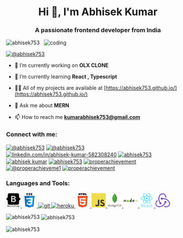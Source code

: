 <h1 align="center">Hi 👋, I'm Abhisek Kumar</h1>
<h3 align="center">A passionate frontend developer from India</h3>
<img align="right" width="400" alt="coding" src="https://as1.ftcdn.net/v2/jpg/05/56/30/04/1000_F_556300486_IVK0Go6aFBiKssE6t2VvL6xNjjF7WD8P.jpg">

<p align="left"> <img src="https://komarev.com/ghpvc/?username=abhisek753&label=Profile%20views&color=0e75b6&style=flat" alt="abhisek753" /> </p>

<p align="left"> <a href="https://twitter.com/@abhisek753" target="blank"><img src="https://img.shields.io/twitter/follow/@abhisek753?logo=twitter&style=for-the-badge" alt="@abhisek753" /></a> </p>

- 🔭 I’m currently working on **OLX CLONE**

- 🌱 I’m currently learning **React , Typescript**

- 👨‍💻 All of my projects are available at [https://abhisek753.github.io/](https://abhisek753.github.io/)

- 💬 Ask me about **MERN**

- 📫 How to reach me **kumarabhisek753@gmail.com**

<h3 align="left">Connect with me:</h3>
<p align="left">
<a href="https://codepen.io/@abhisek753" target="blank"><img align="center" src="https://raw.githubusercontent.com/rahuldkjain/github-profile-readme-generator/master/src/images/icons/Social/codepen.svg" alt="@abhisek753" height="30" width="40" /></a>
<a href="https://twitter.com/@abhisek753" target="blank"><img align="center" src="https://raw.githubusercontent.com/rahuldkjain/github-profile-readme-generator/master/src/images/icons/Social/twitter.svg" alt="@abhisek753" height="30" width="40" /></a>
<a href="https://linkedin.com/in/linkedin.com/in/abhisek-kumar-582308240" target="blank"><img align="center" src="https://raw.githubusercontent.com/rahuldkjain/github-profile-readme-generator/master/src/images/icons/Social/linked-in-alt.svg" alt="linkedin.com/in/abhisek-kumar-582308240" height="30" width="40" /></a>
<a href="https://codesandbox.com/abhisek753" target="blank"><img align="center" src="https://raw.githubusercontent.com/rahuldkjain/github-profile-readme-generator/master/src/images/icons/Social/codesandbox.svg" alt="abhisek753" height="30" width="40" /></a>
<a href="https://fb.com/abhisek kumar" target="blank"><img align="center" src="https://raw.githubusercontent.com/rahuldkjain/github-profile-readme-generator/master/src/images/icons/Social/facebook.svg" alt="abhisek kumar" height="30" width="40" /></a>
<a href="https://instagram.com/abhisek753" target="blank"><img align="center" src="https://raw.githubusercontent.com/rahuldkjain/github-profile-readme-generator/master/src/images/icons/Social/instagram.svg" alt="abhisek753" height="30" width="40" /></a>
<a href="https://www.youtube.com/c/properachievement" target="blank"><img align="center" src="https://raw.githubusercontent.com/rahuldkjain/github-profile-readme-generator/master/src/images/icons/Social/youtube.svg" alt="properachievement" height="30" width="40" /></a>
<a href="https://www.hackerrank.com/@properachieveme1" target="blank"><img align="center" src="https://raw.githubusercontent.com/rahuldkjain/github-profile-readme-generator/master/src/images/icons/Social/hackerrank.svg" alt="@properachieveme1" height="30" width="40" /></a>
<a href="https://www.leetcode.com/properachievement" target="blank"><img align="center" src="https://raw.githubusercontent.com/rahuldkjain/github-profile-readme-generator/master/src/images/icons/Social/leet-code.svg" alt="properachievement" height="30" width="40" /></a>
</p>

<h3 align="left">Languages and Tools:</h3>
<p align="left"> <a href="https://getbootstrap.com" target="_blank" rel="noreferrer"> <img src="https://raw.githubusercontent.com/devicons/devicon/master/icons/bootstrap/bootstrap-plain-wordmark.svg" alt="bootstrap" width="40" height="40"/> </a> <a href="https://www.w3schools.com/css/" target="_blank" rel="noreferrer"> <img src="https://raw.githubusercontent.com/devicons/devicon/master/icons/css3/css3-original-wordmark.svg" alt="css3" width="40" height="40"/> </a> <a href="https://git-scm.com/" target="_blank" rel="noreferrer"> <img src="https://www.vectorlogo.zone/logos/git-scm/git-scm-icon.svg" alt="git" width="40" height="40"/> </a> <a href="https://heroku.com" target="_blank" rel="noreferrer"> <img src="https://www.vectorlogo.zone/logos/heroku/heroku-icon.svg" alt="heroku" width="40" height="40"/> </a> <a href="https://www.w3.org/html/" target="_blank" rel="noreferrer"> <img src="https://raw.githubusercontent.com/devicons/devicon/master/icons/html5/html5-original-wordmark.svg" alt="html5" width="40" height="40"/> </a> <a href="https://developer.mozilla.org/en-US/docs/Web/JavaScript" target="_blank" rel="noreferrer"> <img src="https://raw.githubusercontent.com/devicons/devicon/master/icons/javascript/javascript-original.svg" alt="javascript" width="40" height="40"/> </a> <a href="https://www.mongodb.com/" target="_blank" rel="noreferrer"> <img src="https://raw.githubusercontent.com/devicons/devicon/master/icons/mongodb/mongodb-original-wordmark.svg" alt="mongodb" width="40" height="40"/> </a> <a href="https://nodejs.org" target="_blank" rel="noreferrer"> <img src="https://raw.githubusercontent.com/devicons/devicon/master/icons/nodejs/nodejs-original-wordmark.svg" alt="nodejs" width="40" height="40"/> </a> <a href="https://reactjs.org/" target="_blank" rel="noreferrer"> <img src="https://raw.githubusercontent.com/devicons/devicon/master/icons/react/react-original-wordmark.svg" alt="react" width="40" height="40"/> </a> <a href="https://redux.js.org" target="_blank" rel="noreferrer"> <img src="https://raw.githubusercontent.com/devicons/devicon/master/icons/redux/redux-original.svg" alt="redux" width="40" height="40"/> </a> </p>

<p><img align="left" src="https://github-readme-stats.vercel.app/api/top-langs?username=abhisek753&show_icons=true&locale=en&layout=compact" alt="abhisek753" /></p>

<p>&nbsp;<img align="center" src="https://github-readme-stats.vercel.app/api?username=abhisek753&show_icons=true&locale=en" alt="abhisek753" /></p>

<p><img align="center" src="https://github-readme-streak-stats.herokuapp.com/?user=abhisek753&" alt="abhisek753" /></p>
